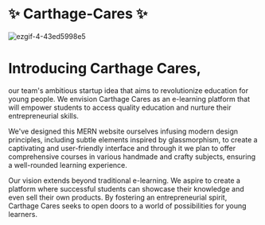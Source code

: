 # ✨  Carthage-Cares  ✨ 
![ezgif-4-43ed5998e5](https://github.com/DecipheReact/Carthage-Cares/assets/63017556/85cdcb58-950b-4137-8682-99b347e3ce1b)



# Introducing Carthage Cares,
our team's ambitious startup idea that aims to revolutionize education for young people. We envision Carthage Cares as an e-learning platform that will empower students to access quality education and nurture their entrepreneurial skills.

We've designed this MERN website ourselves infusing modern design principles, including subtle elements inspired by glassmorphism, to create a captivating and user-friendly interface and through it we plan to offer comprehensive courses in various handmade and crafty subjects, ensuring a well-rounded learning experience.

Our vision extends beyond traditional e-learning. We aspire to create a platform where successful students can showcase their knowledge and even sell their own products. By fostering an entrepreneurial spirit, Carthage Cares seeks to open doors to a world of possibilities for young learners.
